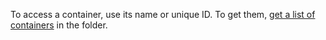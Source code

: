 To access a container, use its name or unique ID. To get them, [get a list of containers](../../serverless-containers/operations/list.md) in the folder.